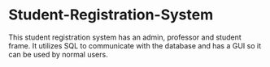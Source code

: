 # Student-Registration-System
This student registration system has an admin, professor and student frame. It utilizes SQL to communicate with the database and has a GUI so it can be used by normal users.
